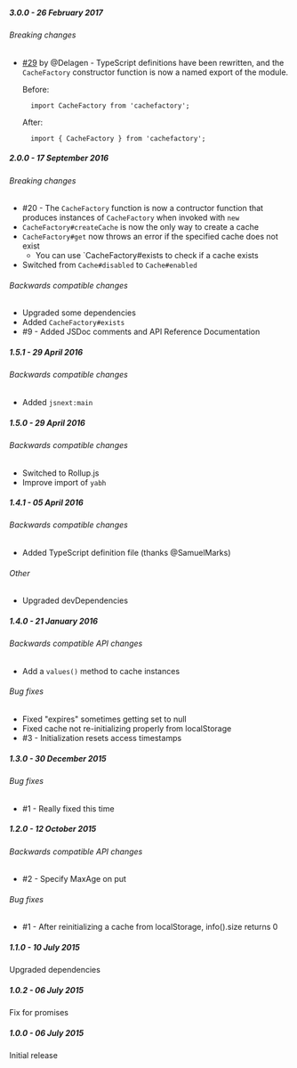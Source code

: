 ##### 3.0.0 - 26 February 2017

###### Breaking changes
- [#29](https://github.com/jmdobry/CacheFactory/pull/29) by @Delagen - TypeScript definitions have been rewritten, and the `CacheFactory` constructor function is now a named export of the module.

    Before:

        import CacheFactory from 'cachefactory';

    After:

        import { CacheFactory } from 'cachefactory';

##### 2.0.0 - 17 September 2016

###### Breaking changes
- #20 - The `CacheFactory` function is now a contructor function that produces instances of `CacheFactory` when invoked with `new`
- `CacheFactory#createCache` is now the only way to create a cache
- `CacheFactory#get` now throws an error if the specified cache does not exist
  - You can use `CacheFactory#exists to check if a cache exists
- Switched from `Cache#disabled` to `Cache#enabled`

###### Backwards compatible changes
- Upgraded some dependencies
- Added `CacheFactory#exists`
- #9 - Added JSDoc comments and API Reference Documentation

##### 1.5.1 - 29 April 2016

###### Backwards compatible changes
- Added `jsnext:main`

##### 1.5.0 - 29 April 2016

###### Backwards compatible changes
- Switched to Rollup.js
- Improve import of `yabh`

##### 1.4.1 - 05 April 2016

###### Backwards compatible changes
- Added TypeScript definition file (thanks @SamuelMarks)

###### Other
- Upgraded devDependencies

##### 1.4.0 - 21 January 2016

###### Backwards compatible API changes
- Add a `values()` method to cache instances

###### Bug fixes
- Fixed "expires" sometimes getting set to null
- Fixed cache not re-initializing properly from localStorage
- #3 - Initialization resets access timestamps

##### 1.3.0 - 30 December 2015

###### Bug fixes
- #1 - Really fixed this time

##### 1.2.0 - 12 October 2015

###### Backwards compatible API changes
- #2 - Specify MaxAge on put

###### Bug fixes
- #1 - After reinitializing a cache from localStorage, info().size returns 0

##### 1.1.0 - 10 July 2015

Upgraded dependencies

##### 1.0.2 - 06 July 2015

Fix for promises

##### 1.0.0 - 06 July 2015

Initial release
